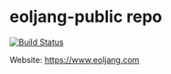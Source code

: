 eoljang-public repo
=====

[![Build Status](https://travis-ci.org/FarmtoryDev/eoljang-public.svg?branch=master)](https://travis-ci.org/FarmtoryDev/eoljang-public)


Website: https://www.eoljang.com
